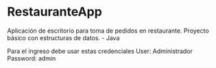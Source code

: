 # RestauranteApp

Aplicación de escritorio para toma de pedidos en restaurante.
Proyecto básico con estructuras de datos. - Java 


Para el ingreso debe usar estas credenciales
User: Administrador
Password: admin
